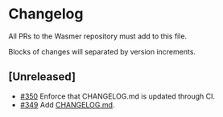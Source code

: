 # Changelog

All PRs to the Wasmer repository must add to this file.

Blocks of changes will separated by version increments.

## **[Unreleased]**
- [#350](https://github.com/wasmerio/wasmer/pull/350) Enforce that CHANGELOG.md is updated through CI.
- [#349](https://github.com/wasmerio/wasmer/pull/349) Add [CHANGELOG.md](https://github.com/wasmerio/wasmer/blob/master/CHANGELOG.md).
